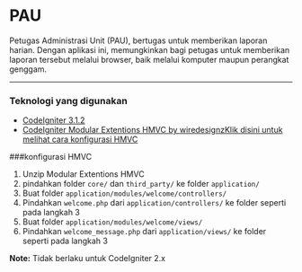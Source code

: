 PAU
===
Petugas Administrasi Unit (PAU), bertugas untuk memberikan laporan harian. Dengan aplikasi ini, memungkinkan bagi petugas untuk memberikan laporan tersebut melalui browser, baik melalui komputer maupun perangkat genggam.

---

### Teknologi yang digunakan
* [CodeIgniter 3.1.2](https://github.com/bcit-ci/CodeIgniter/archive/3.1.2.zip "klik untuk download")
* [CodeIgniter Modular Extentions HMVC by wiredesignz](https://bitbucket.org/wiredesignz/codeigniter-modular-extensions-hmvc/get/f77a3fc9a6fd.zip "klik untuk download")[Klik disini untuk melihat cara konfigurasi HMVC](#konfigurasi_hmvc)

###<a id="konfigurasi_hmvc"></a>konfigurasi HMVC
1. Unzip Modular Extentions HMVC
2. pindahkan folder `core/` dan `third_party/` ke folder `application/`
3. Buat folder `application/modules/welcome/controllers/`
4. Pindahkan `welcome.php` dari `application/controllers/` ke folder seperti pada langkah 3
5. Buat folder `application/modules/welcome/views/`
6. Pindahkan `welcome_message.php` dari `application/views/` ke folder seperti pada langkah 3

**Note:** Tidak berlaku untuk CodeIgniter 2.x